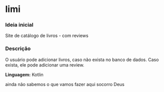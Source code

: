 # limi
### Ideia inicial
Site de catálogo de livros - com reviews

### Descrição
O usuário pode adicionar livros, caso não exista no banco de dados.
Caso exista, ele pode adicionar uma review.

**Linguagem:** Kotlin
  
ainda não sabemos o que vamos fazer aqui socorro Deus
